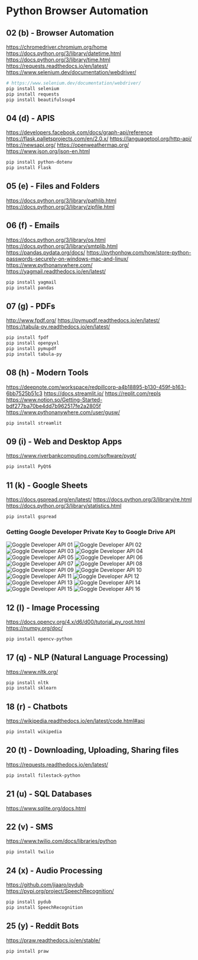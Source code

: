 # Python Browser Automation

## 02 (b) - Browser Automation

<https://chromedriver.chromium.org/home>
<https://docs.python.org/3/library/datetime.html>
<https://docs.python.org/3/library/time.html>
<https://requests.readthedocs.io/en/latest/>
<https://www.selenium.dev/documentation/webdriver/>

```bash
# https://www.selenium.dev/documentation/webdriver/
pip install selenium
pip install requests
pip install beautifulsoup4
```

## 04 (d) - APIS

<https://developers.facebook.com/docs/graph-api/reference>
<https://flask.palletsprojects.com/en/2.0.x/>
<https://languagetool.org/http-api/>
<https://newsapi.org/>
<https://openweathermap.org/>
<https://www.json.org/json-en.html>

```bash
pip install python-dotenv
pip install Flask
```

## 05 (e) - Files and Folders

<https://docs.python.org/3/library/pathlib.html>
<https://docs.python.org/3/library/zipfile.html>

## 06 (f) - Emails

<https://docs.python.org/3/library/os.html>
<https://docs.python.org/3/library/smtplib.html>
<https://pandas.pydata.org/docs/>
<https://pythonhow.com/how/store-python-passwords-securely-on-windows-mac-and-linux/>
<https://www.pythonanywhere.com/>
<https://yagmail.readthedocs.io/en/latest/>

```bash
pip install yagmail
pip install pandas
```

## 07 (g) - PDFs

<http://www.fpdf.org/>
<https://pymupdf.readthedocs.io/en/latest/>
<https://tabula-py.readthedocs.io/en/latest/>

```bash
pip install fpdf
pip install openpyxl
pip install pymupdf
pip install tabula-py
```

## 08 (h) - Modern Tools

<https://deepnote.com/workspace/redpillcorp-a4b18895-b130-459f-b163-6bb7525b51c3>
<https://docs.streamlit.io/>
<https://replit.com/repls>
<https://www.notion.so/Getting-Started-bdf277ba70be4dd7b962517fe2a2805f>
<https://www.pythonanywhere.com/user/gusw/>

```bash
pip install streamlit
```

## 09 (i) - Web and Desktop Apps

<https://www.riverbankcomputing.com/software/pyqt/>

```bash
pip install PyQt6
```

## 11 (k) - Google Sheets

<https://docs.gspread.org/en/latest/>
<https://docs.python.org/3/library/re.html>
<https://docs.python.org/3/library/statistics.html>

```bash
pip install gspread
```

### Getting Google Developer Private Key to Google Drive API

![Goggle Developer API 01](k_google_sheets/images/google-console-01.png)
![Goggle Developer API 02](k_google_sheets/images/google-console-02.png)
![Goggle Developer API 03](k_google_sheets/images/google-console-03.png)
![Goggle Developer API 04](k_google_sheets/images/google-console-04.png)
![Goggle Developer API 05](k_google_sheets/images/google-console-05.png)
![Goggle Developer API 06](k_google_sheets/images/google-console-06.png)
![Goggle Developer API 07](k_google_sheets/images/google-console-07.png)
![Goggle Developer API 08](k_google_sheets/images/google-console-08.png)
![Goggle Developer API 09](k_google_sheets/images/google-console-09.png)
![Goggle Developer API 10](k_google_sheets/images/google-console-10.png)
![Goggle Developer API 11](k_google_sheets/images/google-console-11.png)
![Goggle Developer API 12](k_google_sheets/images/google-console-12.png)
![Goggle Developer API 13](k_google_sheets/images/google-console-13.png)
![Goggle Developer API 14](k_google_sheets/images/google-console-14.png)
![Goggle Developer API 15](k_google_sheets/images/google-console-15.png)
![Goggle Developer API 16](k_google_sheets/images/google-console-16.png)

## 12 (l) - Image Processing

<https://docs.opencv.org/4.x/d6/d00/tutorial_py_root.html>
<https://numpy.org/doc/>

```bash
pip install opencv-python
```

## 17 (q) - NLP (Natural Language Processing)

<https://www.nltk.org/>

```bash
pip install nltk
pip install sklearn
```

## 18 (r) - Chatbots

<https://wikipedia.readthedocs.io/en/latest/code.html#api>

```bash
pip install wikipedia
```

## 20 (t) - Downloading, Uploading, Sharing files

<https://requests.readthedocs.io/en/latest/>

```bash
pip install filestack-python
```

## 21 (u) - SQL Databases

<https://www.sqlite.org/docs.html>

## 22 (v) - SMS

<https://www.twilio.com/docs/libraries/python>

```bash
pip install twilio
```

## 24 (x) - Audio Processing

<https://github.com/jiaaro/pydub>
<https://pypi.org/project/SpeechRecognition/>

```bash
pip install pydub
pip install SpeechRecognition
```

## 25 (y) - Reddit Bots

<https://praw.readthedocs.io/en/stable/>

```bash
pip install praw
```
